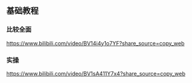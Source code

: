## 基础教程

### 比较全面

https://www.bilibili.com/video/BV14i4y1o7YF?share_source=copy_web

### 实操

https://www.bilibili.com/video/BV1sA411Y7x4?share_source=copy_web


